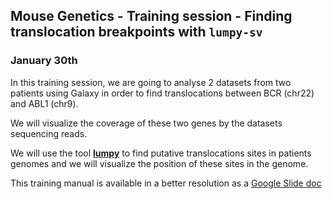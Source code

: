 ## Mouse Genetics - Training session - Finding translocation breakpoints with `lumpy-sv`
### January 30th

In this training session, we are going to analyse 2 datasets from two patients using Galaxy
in order to find translocations between BCR (chr22) and ABL1 (chr9).

We will visualize the coverage of these two genes by the datasets sequencing reads.

We will use the tool **[lumpy](https://genomebiology.biomedcentral.com/articles/10.1186/gb-2014-15-6-r84)**
to find putative translocations sites in patients genomes
and we will visualize the position of these sites in the genome.

This training manual is available in a better resolution as a [Google Slide doc](https://docs.google.com/presentation/d/1vbjuqt6Gn-2VWDjCwX_5rKATOeb0Rt8b030A_SVl3FE)
